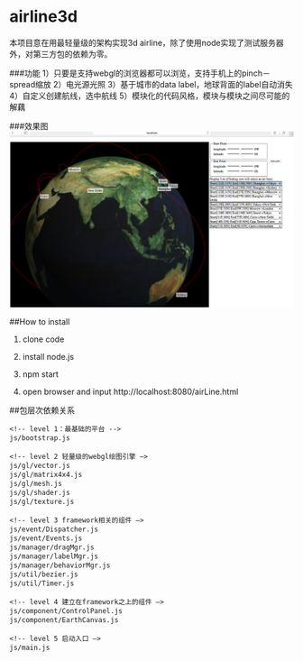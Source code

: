 # airline3d

本项目意在用最轻量级的架构实现3d airline，除了使用node实现了测试服务器外，对第三方包的依赖为零。

###功能
1）只要是支持webgl的浏览器都可以浏览，支持手机上的pinch－spread缩放
2）电光源光照
3）基于城市的data label，地球背面的label自动消失
4）自定义创建航线，选中航线
5）模块化的代码风格，模块与模块之间尽可能的解藕

###效果图
![image](https://github.com/rainsilence0911/airline/blob/master/image/snapshot.png)

##How to install

1) clone code

2) install node.js

3) npm start

4) open browser and input http://localhost:8080/airLine.html

##包层次依赖关系
```
<!-- level 1：最基础的平台 -->
js/bootstrap.js

<!-- level 2 轻量级的webgl绘图引擎 —>
js/gl/vector.js
js/gl/matrix4x4.js
js/gl/mesh.js
js/gl/shader.js
js/gl/texture.js

<!-- level 3 framework相关的组件 —>
js/event/Dispatcher.js
js/event/Events.js
js/manager/dragMgr.js
js/manager/labelMgr.js
js/manager/behaviorMgr.js
js/util/bezier.js
js/util/Timer.js

<!-- level 4 建立在framework之上的组件 —>
js/component/ControlPanel.js
js/component/EarthCanvas.js

<!-- level 5 启动入口 —>
js/main.js
```